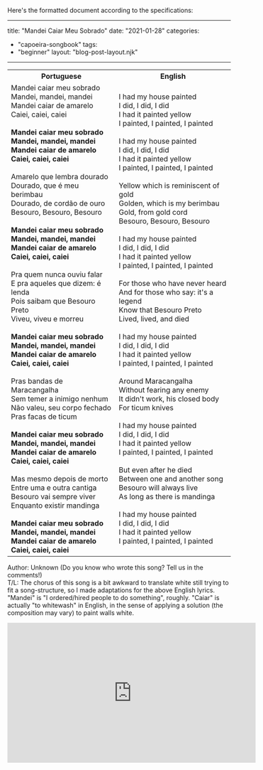 Here's the formatted document according to the specifications:

---
title: "Mandei Caiar Meu Sobrado"
date: "2021-01-28"
categories: 
  - "capoeira-songbook"
tags: 
  - "beginner"
layout: "blog-post-layout.njk"
---

<table class="capoeira-table">
    <tr class="header-row">
        <th>Portuguese</th>
        <th>English</th>
    </tr>
    <tr>
        <td>Mandei caiar meu sobrado<br>
Mandei, mandei, mandei<br>
Mandei caiar de amarelo<br>
Caiei, caiei, caiei<br>
<br>
<strong>Mandei caiar meu sobrado<br>
Mandei, mandei, mandei<br>
Mandei caiar de amarelo<br>
Caiei, caiei, caiei</strong><br>
<br>
Amarelo que lembra dourado<br>
Dourado, que é meu berimbau<br>
Dourado, de cordão de ouro<br>
Besouro, Besouro, Besouro<br>
<br>
<strong>Mandei caiar meu sobrado<br>
Mandei, mandei, mandei<br>
Mandei caiar de amarelo<br>
Caiei, caiei, caiei</strong><br>
<br>
Pra quem nunca ouviu falar<br>
E pra aqueles que dizem: é lenda<br>
Pois saibam que Besouro Preto<br>
Viveu, viveu e morreu<br>
<br>
<strong>Mandei caiar meu sobrado<br>
Mandei, mandei, mandei<br>
Mandei caiar de amarelo<br>
Caiei, caiei, caiei</strong><br>
<br>
Pras bandas de Maracangalha<br>
Sem temer a inimigo nenhum<br>
Não valeu, seu corpo fechado<br>
Pras facas de ticum<br>
<br>
<strong>Mandei caiar meu sobrado<br>
Mandei, mandei, mandei<br>
Mandei caiar de amarelo<br>
Caiei, caiei, caiei</strong><br>
<br>
Mas mesmo depois de morto<br>
Entre uma e outra cantiga<br>
Besouro vai sempre viver<br>
Enquanto existir mandinga<br>
<br>
<strong>Mandei caiar meu sobrado<br>
Mandei, mandei, mandei<br>
Mandei caiar de amarelo<br>
Caiei, caiei, caiei</strong></td>
        <td>I had my house painted<br>
I did, I did, I did<br>
I had it painted yellow<br>
I painted, I painted, I painted<br>
<br>
I had my house painted<br>
I did, I did, I did<br>
I had it painted yellow<br>
I painted, I painted, I painted<br>
<br>
Yellow which is reminiscent of gold<br>
Golden, which is my berimbau<br>
Gold, from gold cord<br>
Besouro, Besouro, Besouro<br>
<br>
I had my house painted<br>
I did, I did, I did<br>
I had it painted yellow<br>
I painted, I painted, I painted<br>
<br>
For those who have never heard<br>
And for those who say: it's a legend<br>
Know that Besouro Preto<br>
Lived, lived, and died<br>
<br>
I had my house painted<br>
I did, I did, I did<br>
I had it painted yellow<br>
I painted, I painted, I painted<br>
<br>
Around Maracangalha<br>
Without fearing any enemy<br>
It didn't work, his closed body<br>
For ticum knives<br>
<br>
I had my house painted<br>
I did, I did, I did<br>
I had it painted yellow<br>
I painted, I painted, I painted<br>
<br>
But even after he died<br>
Between one and another song<br>
Besouro will always live<br>
As long as there is mandinga<br>
<br>
I had my house painted<br>
I did, I did, I did<br>
I had it painted yellow<br>
I painted, I painted, I painted</td>
    </tr>
</table>

<figcaption>

Author: Unknown (Do you know who wrote this song? Tell us in the comments!)  
T/L: The chorus of this song is a bit awkward to translate white still trying to fit a song-structure, so I made adaptations for the above English lyrics. "Mandei" is "I ordered/hired people to do something", roughly. "Caiar" is actually "to whitewash" in English, in the sense of applying a solution (the composition may vary) to paint walls white.

</figcaption>

<iframe width="560" height="315" src="https://www.youtube.com/embed/fNCKUz_kaf0" title="YouTube video player" frameborder="0" allow="accelerometer; autoplay; clipboard-write; encrypted-media; gyroscope; picture-in-picture" allowfullscreen></iframe>